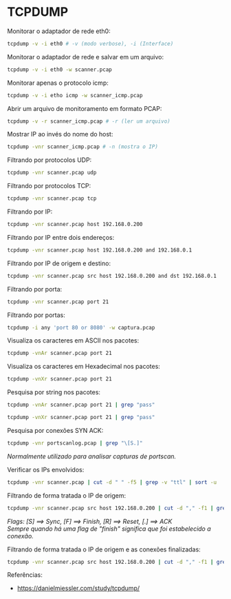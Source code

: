 # TCPDUMP

Monitorar o adaptador de rede eth0:

```bash
tcpdump -v -i eth0 # -v (modo verbose), -i (Interface)
```

Monitorar o adaptador de rede e salvar em um arquivo:

```bash
tcpdump -v -i eth0 -w scanner.pcap
```

Monitorar apenas o protocolo icmp:

```bash
tcpdump -v -i etho icmp -w scanner_icmp.pcap
```

Abrir um arquivo de monitoramento em formato PCAP:

```bash
tcpdump -v -r scanner_icmp.pcap # -r (ler um arquivo)
```

Mostrar IP ao invés do nome do host:

```bash
tcpdump -vnr scanner_icmp.pcap # -n (mostra o IP)
```

Filtrando por protocolos UDP:

```bash
tcpdump -vnr scanner.pcap udp
```

Filtrando por protocolos TCP:

```bash
tcpdump -vnr scanner.pcap tcp
```

Filtrando por IP:

```bash
tcpdump -vnr scanner.pcap host 192.168.0.200
```

Filtrando por IP entre dois endereços:

```bash
tcpdump -vnr scanner.pcap host 192.168.0.200 and 192.168.0.1
```

Filtrando por IP de origem e destino:

```bash
tcpdump -vnr scanner.pcap src host 192.168.0.200 and dst 192.168.0.1
```

Filtrando por porta:

```bash
tcpdump -vnr scanner.pcap port 21
```

Filtrando por portas:

```bash
tcpdump -i any 'port 80 or 8080' -w captura.pcap
```

Visualiza os caracteres em ASCII nos pacotes:

```bash
tcpdump -vnAr scanner.pcap port 21
```

Visualiza os caracteres em Hexadecimal nos pacotes:

```bash
tcpdump -vnXr scanner.pcap port 21
```

Pesquisa por string nos pacotes:

```bash
tcpdump -vnAr scanner.pcap port 21 | grep "pass"
```

```bash
tcpdump -vnXr scanner.pcap port 21 | grep "pass"
```

Pesquisa por conexões SYN ACK:

```bash
tcpdump -vnr portscanlog.pcap | grep "\[S.]"
```

*Normalmente utilizado para analisar capturas de portscan.*

Verificar os IPs envolvidos:

```bash
tcpdump -vnr scanner.pcap | cut -d " " -f5 | grep -v "ttl" | sort -u
```

Filtrando de forma tratada o IP de origem:

```bash
tcpdump -vnr scanner.pcap src host 192.168.0.200 | cut -d "," -f1 | grep -v "tos"
```

*Flags: [S] ==> Sync, [F] ==> Finish, [R] ==> Reset, [.] ==> ACK*  
*Sempre quando há uma flag de "finish" significa que foi estabelecido a conexão.*

Filtrando de forma tratada o IP de origem e as conexões finalizadas:

```bash
tcpdump -vnr scanner.pcap src host 192.168.0.200 | cut -d "," -f1 | grep -v "tos" | grep -v "[S]" | grep "F\."
```

Referências:

- <https://danielmiessler.com/study/tcpdump/>
